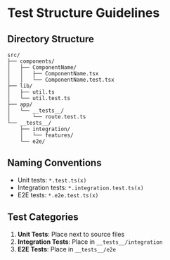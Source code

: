 # Test Structure Guidelines

## Directory Structure
```
src/
├── components/
│   ├── ComponentName/
│   │   ├── ComponentName.tsx
│   │   └── ComponentName.test.tsx
├── lib/
│   ├── util.ts
│   └── util.test.ts
├── app/
│   └── __tests__/
│       └── route.test.ts
└── __tests__/
    ├── integration/
    │   └── features/
    └── e2e/
```

## Naming Conventions
- Unit tests: `*.test.ts(x)`
- Integration tests: `*.integration.test.ts(x)`
- E2E tests: `*.e2e.test.ts(x)`

## Test Categories
1. **Unit Tests**: Place next to source files
2. **Integration Tests**: Place in `__tests__/integration`
3. **E2E Tests**: Place in `__tests__/e2e`